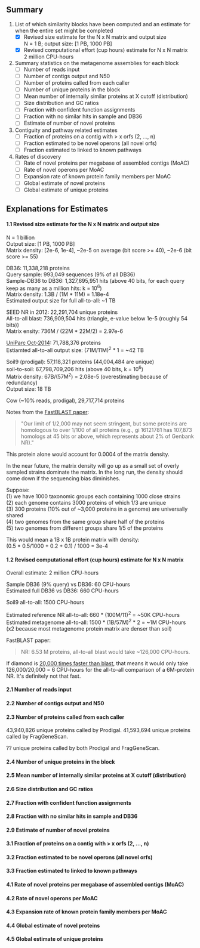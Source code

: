 
## Summary

1. List of which similarity blocks have been computed and an estimate for when the entire set might be completed
   - [x] Revised size estimate for the N x N matrix and output size  
         N = 1 B; output size: [1 PB, 1000 PB]
   - [x] Revised computational effort (cup hours) estimate for N x N matrix  
         2 million CPU-hours

2. Summary statistics on the metagenome assemblies for each block
   - [ ] Number of reads input
   - [ ] Number of contigs output and N50
   - [ ] Number of proteins called from each caller
   - [ ] Number of unique proteins in the block
   - [ ] Mean number of internally similar proteins at X cutoff (distribution)
   - [ ] Size distribution and GC ratios
   - [ ] Fraction with confident function assignments
   - [ ] Fraction with no similar hits in sample and DB36
   - [ ] Estimate of number of novel proteins

3. Contiguity and pathway related estimates
   - [ ] Fraction of proteins on a contig with > x orfs (2, ..., n)
   - [ ] Fraction estimated to be novel operons (all novel orfs)
   - [ ] Fraction estimated to linked to known pathways

4. Rates of discovery
   - [ ] Rate of novel proteins per megabase of assembled contigs (MoAC)
   - [ ] Rate of novel operons per MoAC
   - [ ] Expansion rate of known protein family members per MoAC
   - [ ] Global estimate of novel proteins
   - [ ] Global estimate of unique proteins

## Explanations for Estimates

#### 1.1 Revised size estimate for the N x N matrix and output size

N = 1 billion  
Output size: [1 PB, 1000 PB]  
Matrix density: [2e-6, 1e-4], ~2e-5 on average (bit score >= 40), ~2e-6 (bit score >= 55)

DB36: 11,338,218 proteins  
Query sample: 993,049 sequences (9% of all DB36)  
Sample-DB36 to DB36: 1,327,695,951 hits (above 40 bits, for each query keep as many as a million hits: k = 10<sup>6</sup>)  
Matrix density: 1.3B / (1M * 11M) = 1.18e-4  
Estimated output size for full all-to-all: ~1 TB

SEED NR in 2012: 22,291,704 unique proteins  
All-to-all blast: 736,909,504 hits (triangle, e-value below 1e-5 (roughly 54 bits))  
Matrix ensity: 736M / (22M * 22M/2) = 2.97e-6

[UniParc Oct-2014](http://www.uniprot.org/statistics/UniParc): 71,788,376 proteins  
Estiamted all-to-all output size: (71M/11M)<sup>2</sup> * 1 = ~42 TB

Soil9 (prodigal): 57,118,321 proteins (44,004,484 are unique)  
soil-to-soil: 67,798,709,206 hits (above 40 bits, k = 10<sup>6</sup>)  
Matrix density: 67B/(57M<sup>2</sup>) = 2.08e-5 (overestimating because of redundancy)  
Output size: 18 TB

Cow (~10% reads, prodigal), 29,717,714 proteins  



Notes from the [FastBLAST paper](http://www.plosone.org/article/info%3Adoi%2F10.1371%2Fjournal.pone.0003589):

> "Our limit of 1/2,000 may not seem stringent, but some proteins are
> homologous to over 1/100 of all proteins (e.g., gi 16121781 has
> 107,873 homologs at 45 bits or above, which represents about 2% of
> Genbank NR)."

This protein alone would account for 0.0004 of the matrix density.

In the near future, the matrix density will go up as a small set of
overly sampled strains dominate the matrix. In the long run, the
density should come down if the sequencing bias diminishes.

Suppose:  
(1) we have 1000 taxonomic groups each containing 1000 close strains  
(2) each genome contains 3000 proteins of which 1/3 are unique  
(3) 300 proteins (10% out of ~3,000 proteins in a genome) are universally shared  
(4) two genomes from the same group share half of the proteins  
(5) two genomes from different groups share 1/5 of the proteins  

This would mean a 1B x 1B protein matrix with density:  
(0.5 * 0.5/1000 + 0.2 + 0.1) / 1000 = 3e-4


#### 1.2 Revised computational effort (cup hours) estimate for N x N matrix

Overall estimate: 2 million CPU-hours

Sample DB36 (9% query) vs DB36: 60 CPU-hours  
Estimated full DB36 vs DB36: 660 CPU-hours  

Soil9 all-to-all: 1500 CPU-hours

Estimated reference NR all-to-all: 660 * (100M/11)<sup>2</sup> = ~50K CPU-hours  
Estimated metagenome all-to-all: 1500 * (1B/57M)<sup>2</sup> * 2 = ~1M CPU-hours  
(x2 because most metagenome protein matrix are denser than soil)

FastBLAST paper:
> NR: 6.53 M proteins, all-to-all blast would take ~126,000 CPU-hours.

If diamond is [20,000 times faster than blast](http://ab.inf.uni-tuebingen.de/software/diamond/),
that means it would only take 126,000/20,000 = 6 CPU-hours for the all-to-all comparison of a 6M-protein NR.
It's definitely not that fast. 

#### 2.1 Number of reads input


#### 2.2 Number of contigs output and N50

#### 2.3 Number of proteins called from each caller

43,940,826 unique proteins called by Prodigal.
41,593,694 unique proteins called by FragGeneScan.

?? unique proteins called by both Prodigal and FragGeneScan.


#### 2.4 Number of unique proteins in the block
#### 2.5 Mean number of internally similar proteins at X cutoff (distribution)
#### 2.6 Size distribution and GC ratios
#### 2.7 Fraction with confident function assignments
#### 2.8 Fraction with no similar hits in sample and DB36
#### 2.9 Estimate of number of novel proteins

#### 3.1 Fraction of proteins on a contig with > x orfs (2, ..., n)
#### 3.2 Fraction estimated to be novel operons (all novel orfs)
#### 3.3 Fraction estimated to linked to known pathways

#### 4.1 Rate of novel proteins per megabase of assembled contigs (MoAC)
#### 4.2 Rate of novel operons per MoAC
#### 4.3 Expansion rate of known protein family members per MoAC
#### 4.4 Global estimate of novel proteins
#### 4.5 Global estimate of unique proteins
